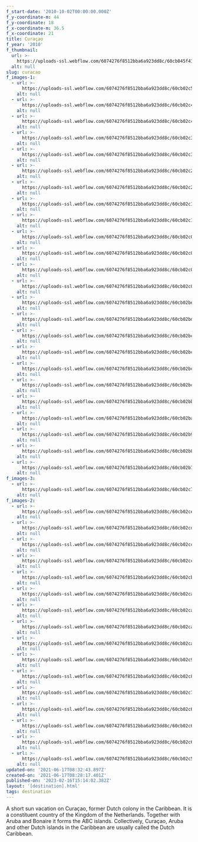 ```yaml
---
f_start-date: '2010-10-02T00:00:00.000Z'
f_y-coordinate-m: 44
f_y-coordinate: 18
f_x-coordinate-m: 36.5
f_x-coordinate: 21
title: Curaçao
f_year: '2010'
f_thumbnail:
  url: >-
    https://uploads-ssl.webflow.com/6074276f8512bba6a923dd8c/60cb045f41bf55da5044b4a6_cur021thumb.jpg
  alt: null
slug: curacao
f_images-1:
  - url: >-
      https://uploads-ssl.webflow.com/6074276f8512bba6a923dd8c/60cb02c57f656c68cf7451b9_cur001.JPG
    alt: null
  - url: >-
      https://uploads-ssl.webflow.com/6074276f8512bba6a923dd8c/60cb02c4cc86b815d238f89f_cur002.JPG
    alt: null
  - url: >-
      https://uploads-ssl.webflow.com/6074276f8512bba6a923dd8c/60cb02c4ec82c3c90628b254_cur003.JPG
    alt: null
  - url: >-
      https://uploads-ssl.webflow.com/6074276f8512bba6a923dd8c/60cb02c35a99351d51986137_cur004.JPG
    alt: null
  - url: >-
      https://uploads-ssl.webflow.com/6074276f8512bba6a923dd8c/60cb02c33f9c54fb5a11c6ec_cur005.JPG
    alt: null
  - url: >-
      https://uploads-ssl.webflow.com/6074276f8512bba6a923dd8c/60cb02c26dbc91474913444c_cur006.JPG
    alt: null
  - url: >-
      https://uploads-ssl.webflow.com/6074276f8512bba6a923dd8c/60cb02c2262db2cf9451f550_cur007.JPG
    alt: null
  - url: >-
      https://uploads-ssl.webflow.com/6074276f8512bba6a923dd8c/60cb02c11b32f9514d1e1143_cur008.JPG
    alt: null
  - url: >-
      https://uploads-ssl.webflow.com/6074276f8512bba6a923dd8c/60cb02c11f76c3027f18412e_cur009.JPG
    alt: null
  - url: >-
      https://uploads-ssl.webflow.com/6074276f8512bba6a923dd8c/60cb02c0f64d5668087958d9_cur010.JPG
    alt: null
  - url: >-
      https://uploads-ssl.webflow.com/6074276f8512bba6a923dd8c/60cb02c04d2a0e170d1aaba3_cur011.JPG
    alt: null
  - url: >-
      https://uploads-ssl.webflow.com/6074276f8512bba6a923dd8c/60cb02c01f76c3199318412d_cur012.JPG
    alt: null
  - url: >-
      https://uploads-ssl.webflow.com/6074276f8512bba6a923dd8c/60cb02c040fbc9fdf62da08b_cur013.JPG
    alt: null
  - url: >-
      https://uploads-ssl.webflow.com/6074276f8512bba6a923dd8c/60cb02be251835b30678e99d_cur014.JPG
    alt: null
  - url: >-
      https://uploads-ssl.webflow.com/6074276f8512bba6a923dd8c/60cb02bdd06683a835f83e9b_cur015.JPG
    alt: null
  - url: >-
      https://uploads-ssl.webflow.com/6074276f8512bba6a923dd8c/60cb02bc59387d2a2d7a86a0_cur016.JPG
    alt: null
  - url: >-
      https://uploads-ssl.webflow.com/6074276f8512bba6a923dd8c/60cb02bc38c0885cd4201c39_cur017.JPG
    alt: null
  - url: >-
      https://uploads-ssl.webflow.com/6074276f8512bba6a923dd8c/60cb02bc41bf555cd844b133_cur018.JPG
    alt: null
  - url: >-
      https://uploads-ssl.webflow.com/6074276f8512bba6a923dd8c/60cb02bcf229fd5aad30b6c4_cur019.JPG
    alt: null
  - url: >-
      https://uploads-ssl.webflow.com/6074276f8512bba6a923dd8c/60cb02bb04125017023f073f_cur020.JPG
    alt: null
  - url: >-
      https://uploads-ssl.webflow.com/6074276f8512bba6a923dd8c/60cb02baab0479e7ea322ded_cur021.JPG
    alt: null
  - url: >-
      https://uploads-ssl.webflow.com/6074276f8512bba6a923dd8c/60cb02b9c8f56fc37ba2858f_cur022.JPG
    alt: null
  - url: >-
      https://uploads-ssl.webflow.com/6074276f8512bba6a923dd8c/60cb02b86dbc91de6513443a_cur023.JPG
    alt: null
  - url: >-
      https://uploads-ssl.webflow.com/6074276f8512bba6a923dd8c/60cb02b7e4377f90476aef3e_cur024.JPG
    alt: null
f_images-3:
  - url: >-
      https://uploads-ssl.webflow.com/6074276f8512bba6a923dd8c/60cb02c7ec82c30cad28b259_cur037.JPG
    alt: null
f_images-2:
  - url: >-
      https://uploads-ssl.webflow.com/6074276f8512bba6a923dd8c/60cb02ce0a0865fd3e8bf62e_cur025.JPG
    alt: null
  - url: >-
      https://uploads-ssl.webflow.com/6074276f8512bba6a923dd8c/60cb02cd9da718ff89b9d763_cur026.JPG
    alt: null
  - url: >-
      https://uploads-ssl.webflow.com/6074276f8512bba6a923dd8c/60cb02ccab04796884322e09_cur027.JPG
    alt: null
  - url: >-
      https://uploads-ssl.webflow.com/6074276f8512bba6a923dd8c/60cb02cc8d5df2726a54a074_cur028.JPG
    alt: null
  - url: >-
      https://uploads-ssl.webflow.com/6074276f8512bba6a923dd8c/60cb02cb0a0865d8b28bf62c_cur029.JPG
    alt: null
  - url: >-
      https://uploads-ssl.webflow.com/6074276f8512bba6a923dd8c/60cb02ca9da7188013b9d762_cur030.JPG
    alt: null
  - url: >-
      https://uploads-ssl.webflow.com/6074276f8512bba6a923dd8c/60cb02caf229fd801230b6db_cur031.JPG
    alt: null
  - url: >-
      https://uploads-ssl.webflow.com/6074276f8512bba6a923dd8c/60cb02ca1b32f983471e1145_cur032.JPG
    alt: null
  - url: >-
      https://uploads-ssl.webflow.com/6074276f8512bba6a923dd8c/60cb02ca9da718c740b9d761_cur033.JPG
    alt: null
  - url: >-
      https://uploads-ssl.webflow.com/6074276f8512bba6a923dd8c/60cb02c9ba30f0830acb7aa4_cur034.JPG
    alt: null
  - url: >-
      https://uploads-ssl.webflow.com/6074276f8512bba6a923dd8c/60cb02c8cc86b896d938f8a5_cur035.JPG
    alt: null
  - url: >-
      https://uploads-ssl.webflow.com/6074276f8512bba6a923dd8c/60cb02c7f882e5a6faa0d430_cur036.JPG
    alt: null
  - url: >-
      https://uploads-ssl.webflow.com/6074276f8512bba6a923dd8c/60cb02c60a0865486e8bf628_cur038.JPG
    alt: null
  - url: >-
      https://uploads-ssl.webflow.com/6074276f8512bba6a923dd8c/60cb02c64d2a0ee6af1aabae_cur039.JPG
    alt: null
  - url: >-
      https://uploads-ssl.webflow.com/6074276f8512bba6a923dd8c/60cb02c6c8f56f295ea285c9_cur040.JPG
    alt: null
  - url: >-
      https://uploads-ssl.webflow.com/6074276f8512bba6a923dd8c/60cb02c59da7185b15b9d760_cur041.JPG
    alt: null
updated-on: '2021-06-17T08:32:43.897Z'
created-on: '2021-06-17T08:28:17.401Z'
published-on: '2023-02-16T15:14:02.382Z'
layout: '[destination].html'
tags: destination
---
```


A short sun vacation on Curaçao, former Dutch colony in the Caribbean. It is a constituent country of the Kingdom of the Netherlands. Together with Aruba and Bonaire it forms the ABC islands. Collectively, Curaçao, Aruba and other Dutch islands in the Caribbean are usually called the Dutch Caribbean.
